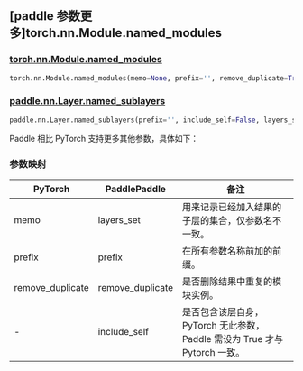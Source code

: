 ## [paddle 参数更多]torch.nn.Module.named_modules

### [torch.nn.Module.named_modules](https://pytorch.org/docs/stable/generated/torch.nn.Module.html#torch.nn.Module.named_modules)

```python
torch.nn.Module.named_modules(memo=None, prefix='', remove_duplicate=True)
```

### [paddle.nn.Layer.named_sublayers](https://www.paddlepaddle.org.cn/documentation/docs/zh/develop/api/paddle/nn/Layer_cn.html#named-sublayers-prefix-include-self-false-layers-set-none)

```python
paddle.nn.Layer.named_sublayers(prefix='', include_self=False, layers_set=None, remove_duplicate=True)
```

Paddle 相比 PyTorch 支持更多其他参数，具体如下：

### 参数映射

| PyTorch        | PaddlePaddle | 备注                                                          |
| -------------- | ------------ | ------------------------------------------------------------- |
| memo          | layers_set   | 用来记录已经加入结果的子层的集合，仅参数名不一致。                               |
| prefix   | prefix  | 在所有参数名称前加的前缀。                                            |
| remove_duplicate   | remove_duplicate  | 是否删除结果中重复的模块实例。                                            |
| -         | include_self      | 是否包含该层自身，PyTorch 无此参数，Paddle 需设为 True 才与 Pytorch 一致。           |